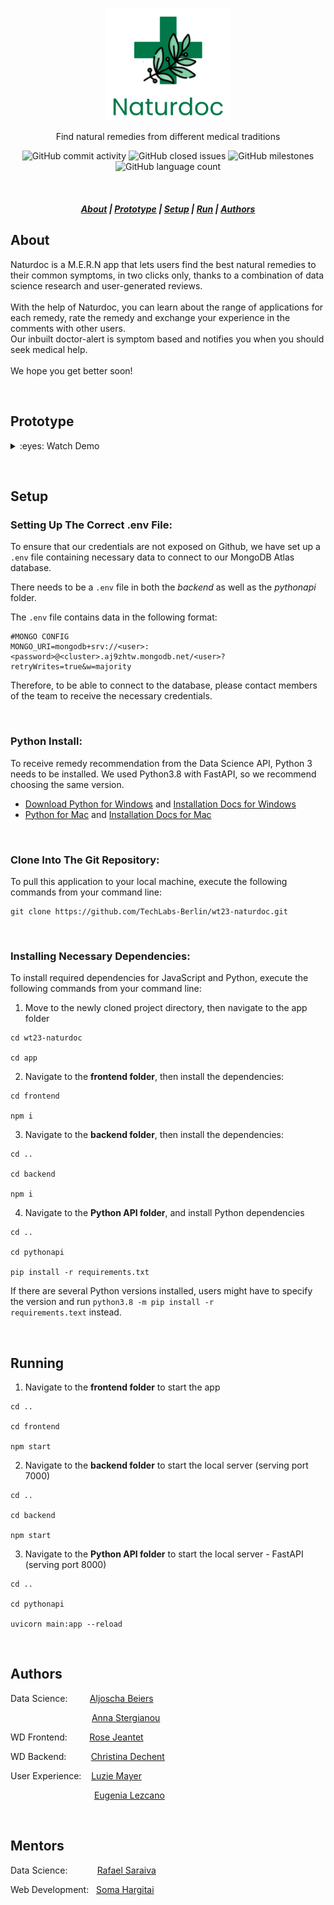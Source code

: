 <p align="center">
<img src="./images/logo-naturdoc.png" width="200px">
</p>

<div align="center">

Find natural remedies from different medical traditions

</div>

<div align="center">

![GitHub commit activity](https://img.shields.io/github/commit-activity/m/TechLabs-Berlin/wt23-naturdoc?color=1d7147&style=for-the-badge)
 ![GitHub closed issues](https://img.shields.io/github/issues-closed-raw/TechLabs-Berlin/wt23-naturdoc?color=EAE6B4&style=for-the-badge) ![GitHub milestones](https://img.shields.io/github/milestones/all/TechLabs-Berlin/wt23-naturdoc?color=F2F2F2&style=for-the-badge) ![GitHub language count](https://img.shields.io/github/languages/count/TechLabs-Berlin/wt23-naturdoc?color=62B096&style=for-the-badge)

</div>

&nbsp;

<h5 align="center">
  <a href="#About">About</a>  |
  <a href="#Prototype">Prototype</a>  |
  <a href="#Setup">Setup</a>  |
  <a href="#Running">Run</a>  |
  <a href="#Authors">Authors</a>
</h5>



## About

Naturdoc is a M.E.R.N app that lets users find the best natural remedies to their common symptoms, in two clicks only, thanks to a combination of data science research and user-generated reviews.</br> </br> With the help of Naturdoc, you can learn about the range of applications for each remedy, rate the remedy and exchange your experience in the comments with other users. </br> Our inbuilt doctor-alert is symptom based and notifies you when you should seek medical help.</br> </br>  We hope you get better soon!

&nbsp;

## Prototype

<details>

&nbsp;


<summary>:eyes: Watch Demo</summary>

![Demo](./images/naturdoc-demo.gif)

</details>



&nbsp;

## Setup

### Setting Up The Correct .env File:
To ensure that our credentials are not exposed on Github, we have set up a <code>.env</code> file containing necessary data to connect to our MongoDB Atlas database. 

There needs to be a <code>.env</code> file in both the _backend_ as well as the _pythonapi_ folder.

The <code>.env</code> file contains data in the following format:
```
#MONGO CONFIG
MONGO_URI=mongodb+srv://<user>:<password>@<cluster>.aj9zhtw.mongodb.net/<user>?retryWrites=true&w=majority
```
Therefore, to be able to connect to the database, please contact members of the team to receive the necessary credentials.

&nbsp;

### Python Install:
To receive remedy recommendation from the Data Science API, Python 3 needs to be installed. We used Python3.8 with FastAPI, so we recommend choosing the same version.

* [Download Python for Windows](https://www.python.org/downloads/windows/) and [Installation Docs for Windows](https://docs.python.org/3.8/using/windows.html)
* [Python for Mac](https://www.python.org/downloads/macos/) and [Installation Docs for Mac](https://docs.python.org/3.8/using/mac.html)

&nbsp;

### Clone Into The Git Repository:
To pull this application to your local machine, execute the following commands from your command line:

```
git clone https://github.com/TechLabs-Berlin/wt23-naturdoc.git
```

&nbsp;

### Installing Necessary Dependencies:
To install required dependencies for JavaScript and Python, execute the following commands from your command line:

1. Move to the newly cloned project directory, then navigate to the app folder
```
cd wt23-naturdoc

cd app
```
2. Navigate to the **frontend folder**, then install the dependencies:
```
cd frontend

npm i
```

3. Navigate to the **backend folder**, then install the dependencies:
```
cd ..

cd backend

npm i
```

4. Navigate to the **Python API folder**, and install Python dependencies
```
cd ..

cd pythonapi

pip install -r requirements.txt
```

If there are several Python versions installed, users might have to specify the version and run <code>python3.8 -m pip install -r requirements.text</code> instead.

&nbsp;
&nbsp;

## Running
1. Navigate to the **frontend folder** to start the app
```
cd ..

cd frontend

npm start
```
2. Navigate to the **backend folder** to start the local server (serving port 7000)
```
cd ..

cd backend

npm start
```
3. Navigate to the **Python API folder** to start the local server - FastAPI (serving port 8000)
```
cd ..

cd pythonapi

uvicorn main:app --reload
```

&nbsp;
&nbsp;

## Authors
Data Science:&nbsp;&nbsp;&nbsp;&nbsp;&nbsp;&nbsp;&nbsp;&nbsp; [Aljoscha Beiers](https://github.com/alj-b) &nbsp;

&nbsp;&nbsp;&nbsp;&nbsp;&nbsp;&nbsp;&nbsp;&nbsp;&nbsp;&nbsp;&nbsp;&nbsp;&nbsp;&nbsp;&nbsp;&nbsp;&nbsp;&nbsp;&nbsp;&nbsp;&nbsp;&nbsp;&nbsp;&nbsp;&nbsp;&nbsp;&nbsp;&nbsp;&nbsp;&nbsp;&nbsp;&nbsp; [Anna Stergianou](https://github.com/annastergianou) &nbsp;

WD Frontend:&nbsp;&nbsp;&nbsp;&nbsp;&nbsp;&nbsp;&nbsp;&nbsp; [Rose Jeantet](https://github.com/rjeantet) &nbsp;

WD Backend:&nbsp;&nbsp;&nbsp;&nbsp;&nbsp;&nbsp;&nbsp;&nbsp;&nbsp; [Christina Dechent](https://github.com/ChristinaLisa) &nbsp;

User Experience:&nbsp;&nbsp;&nbsp; [Luzie Mayer](https://github.com/hotmail030) &nbsp;

&nbsp;&nbsp;&nbsp;&nbsp;&nbsp;&nbsp;&nbsp;&nbsp;&nbsp;&nbsp;&nbsp;&nbsp;&nbsp;&nbsp;&nbsp;&nbsp;&nbsp;&nbsp;&nbsp;&nbsp;&nbsp;&nbsp;&nbsp;&nbsp;&nbsp;&nbsp;&nbsp;&nbsp;&nbsp;&nbsp;&nbsp;&nbsp;&nbsp; [Eugenia Lezcano](https://github.com/EugeniaLezcano)

&nbsp;
&nbsp;

## Mentors
Data Science:&nbsp;&nbsp;&nbsp;&nbsp;&nbsp;&nbsp;&nbsp;&nbsp;&nbsp;&nbsp;&nbsp; [Rafael Saraiva](https://github.com/JumpingDino) &nbsp;

Web Development:&nbsp;&nbsp; [Soma Hargitai](https://github.com/somahargitai) &nbsp;


